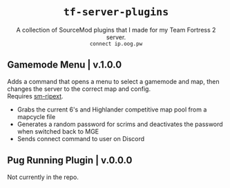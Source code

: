 <div align="center">
  <h1><code>tf-server-plugins</code></h1>
  <p>A collection of SourceMod plugins that I made for my Team Fortress 2 server.<br><code>connect ip.oog.pw</code></p>
</div>


## Gamemode Menu | v.1.0.0 ##
Adds a command that opens a menu to select a gamemode and map, then changes the server to the correct map and config.<br>Requires [sm-ripext](https://github.com/ErikMinekus/sm-ripext).
- Grabs the current 6's and Highlander competitive map pool from a mapcycle file
- Generates a random password for scrims and deactivates the password when switched back to MGE
- Sends connect command to user on Discord

## Pug Running Plugin | v.0.0.0 ##
Not currently in the repo.
